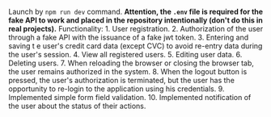 Launch by `npm run dev` command. **Attention, the `.env` file is required for the fake API to work and placed in the
repository intentionally (don't do this in real projects).** Functionality: 1. User registration. 2. Authorization of
the user through a fake API with the issuance of a fake jwt token. 3. Entering and saving t e user's credit card data
(except CVC) to avoid re-entry data during the user's session. 4. View all registered users. 5. Editing user data. 6.
Deleting users. 7. When reloading the browser or closing the browser tab, the user remains authorized in the system. 8.
When the logout button is pressed, the user's authorization is terminated, but the user has the opportunity to re-login
to the application using his credentials. 9. Implemented simple form field validation. 10. Implemented notification of
the user about the status of their actions.
